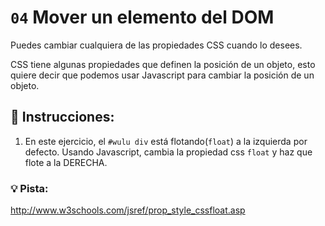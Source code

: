 # `04` Mover un elemento del DOM 

Puedes cambiar cualquiera de las propiedades CSS cuando lo desees. 

CSS tiene algunas propiedades que definen la posición de un objeto, esto quiere decir que podemos usar Javascript para cambiar la posición de un objeto.

## 📝 Instrucciones:

1. En este ejercicio, el `#wulu div` está flotando(`float`) a la izquierda por defecto. Usando Javascript, cambia la propiedad css `float` y haz que flote a la DERECHA.

### 💡 Pista:

http://www.w3schools.com/jsref/prop_style_cssfloat.asp